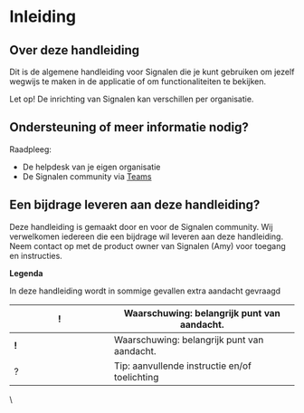 # Inleiding

## **Over deze handleiding**

Dit is de algemene handleiding voor Signalen die je kunt gebruiken om jezelf wegwijs te maken in de applicatie of om functionaliteiten te bekijken.

Let op! De inrichting van Signalen kan verschillen per organisatie.

## **Ondersteuning of meer informatie nodig?**

Raadpleeg:

* De helpdesk van je eigen organisatie
* De Signalen community via [Teams](https://teams.microsoft.com/l/channel/19%3a9cd27746aade44f295e71dffab8b21fa%40thread.skype/Algemeen?groupId=ff7bed6c-315b-4c6f-bc81-2ee2e8d4d868\&tenantId=6ef029ab-3fd7-4d98-9b0e-d1f5fedea6d1)

## **Een bijdrage leveren aan deze handleiding?**

Deze handleiding is gemaakt door en voor de Signalen community. Wij verwelkomen iedereen die een bijdrage wil leveren aan deze handleiding. Neem contact op met de product owner van Signalen (Amy) voor toegang en instructies.&#x20;

**Legenda**

In deze handleiding wordt in sommige gevallen extra aandacht gevraagd

<table data-header-hidden><thead><tr><th width="161"> !</th><th>Waarschuwing: belangrijk punt van aandacht.</th></tr></thead><tbody><tr><td> <strong>!</strong></td><td>Waarschuwing: belangrijk punt van aandacht.</td></tr><tr><td> ?</td><td>Tip: aanvullende instructie en/of toelichting</td></tr></tbody></table>

\

